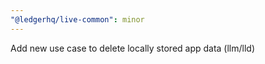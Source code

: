 ```yaml
---
"@ledgerhq/live-common": minor
---
```


Add new use case to delete locally stored app data (llm/lld)
